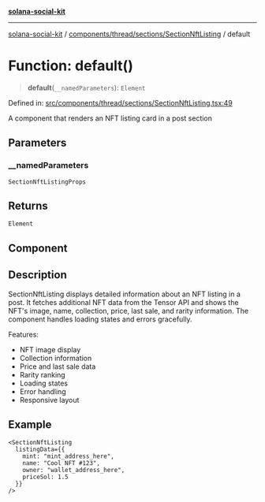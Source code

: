 [**solana-social-kit**](../../../../../README.md)

***

[solana-social-kit](../../../../../README.md) / [components/thread/sections/SectionNftListing](../README.md) / default

# Function: default()

> **default**(`__namedParameters`): `Element`

Defined in: [src/components/thread/sections/SectionNftListing.tsx:49](https://github.com/SendArcade/solana-social-starter/blob/98f94bb63d3814df24512365f6ae706d273e698f/src/components/thread/sections/SectionNftListing.tsx#L49)

A component that renders an NFT listing card in a post section

## Parameters

### \_\_namedParameters

`SectionNftListingProps`

## Returns

`Element`

## Component

## Description

SectionNftListing displays detailed information about an NFT listing in a post.
It fetches additional NFT data from the Tensor API and shows the NFT's image,
name, collection, price, last sale, and rarity information. The component
handles loading states and errors gracefully.

Features:
- NFT image display
- Collection information
- Price and last sale data
- Rarity ranking
- Loading states
- Error handling
- Responsive layout

## Example

```tsx
<SectionNftListing
  listingData={{
    mint: "mint_address_here",
    name: "Cool NFT #123",
    owner: "wallet_address_here",
    priceSol: 1.5
  }}
/>
```
